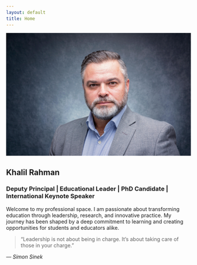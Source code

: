 ```yaml
---
layout: default
title: Home
---
```


<section class="home-intro">
  <img src="/assets/images/headshot-temp.jpg" alt="Khalil Rahman" class="profile-img">

  <h2>Khalil Rahman</h2>
  <h3>Deputy Principal | Educational Leader | PhD Candidate | International Keynote Speaker</h3>

  <p class="intro-paragraph">
    Welcome to my professional space. I am passionate about transforming education through leadership, research, and innovative practice. My journey has been shaped by a deep commitment to learning and creating opportunities for students and educators alike.
  </p>

  <blockquote class="home-quote">
  “Leadership is not about being in charge. It’s about taking care of those in your charge.”
  </blockquote>
  <cite class="quote-author">— Simon Sinek</cite>
</section>
